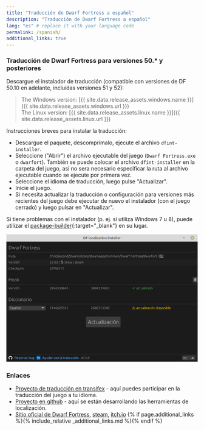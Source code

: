 ```yaml
---
title: "Traducción de Dwarf Fortress a español"
description: "Traducción de Dwarf Fortress a español"
lang: "es" # replace it with your language code
permalink: /spanish/
additional_links: true
---
```


### Traducción de Dwarf Fortress para versiones 50.* y posteriores

Descargue el instalador de traducción (compatible con versiones de DF 50.10 en adelante, incluídas versiones 51 y 52):

> The Windows version:
> [{{ site.data.release_assets.windows.name }}]({{ site.data.release_assets.windows.url }})  
> The Linux version:
> [{{ site.data.release_assets.linux.name }}]({{ site.data.release_assets.linux.url }})

Instrucciones breves para instalar la traducción:

- Descargue el paquete, descomprímalo, ejecute el archivo `dfint-installer`.
- Seleccione ("Abrir") el archivo ejecutable del juego (`Dwarf Fortress.exe` o `dwarfort`). También se puede colocar el archivo `dfint-installer` en la carpeta del juego, así no sera necesario especificar la ruta al archivo ejecutable cuando se ejecute por primera vez.
- Seleccione el idioma de traducción, luego pulse "Actualizar".
- Inicie el juego.
- Si necesita actualizar la traducción o configuración para versiones más recientes del juego debe ejecutar de nuevo el instalador (con el juego cerrado) y luego pulsar en "Actualizar".

Si tiene problemas con el instalador (p. ej. si utiliza Windows 7 u 8), puede utilizar el [package-builder](https://dfint-package-build.streamlit.app){:target="_blank"} en su lugar.

![screenshot](screenshot.png)

### Enlaces

- [Proyecto de traducción en transifex](https://app.transifex.com/dwarf-fortress-translation/dwarf-fortress-steam) - aquí puedes participar en la traducción del juego a tu idioma.
- [Proyecto en github](https://github.com/dfint) - aquí se están desarrollando las herramientas de localización.
- [Sitio oficial de Dwarf Fortress](https://bay12games.com/dwarves/), [steam](https://store.steampowered.com/app/975370/Dwarf_Fortress/), [itch.io](https://kitfoxgames.itch.io/dwarf-fortress)
{% if page.additional_links %}{% include_relative _additional_links.md %}{% endif %}
